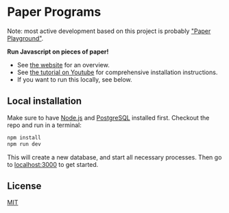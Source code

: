 # Paper Programs

Note: most active development based on this project is probably ["Paper Playground"](https://github.com/phetsims/paper-land).

**Run Javascript on pieces of paper!**

- See [the website](https://paperprograms.org) for an overview.
- See [the tutorial on Youtube](https://www.youtube.com/watch?v=pkwSoJrVWAY) for comprehensive installation instructions.
- If you want to run this locally, see below.

## Local installation
Make sure to have [Node.js](https://nodejs.org) and [PostgreSQL](https://postgresql.org) installed first. Checkout the repo and run in a terminal:

```sh
npm install
npm run dev
```

This will create a new database, and start all necessary processes. Then go to [localhost:3000](http://localhost:3000) to get started.

## License
[MIT](https://en.wikipedia.org/wiki/MIT_License)
